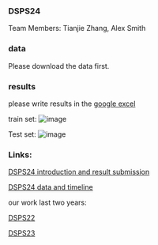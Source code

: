 ### DSPS24

Team Members: Tianjie Zhang, Alex Smith


### data

Please download the data first.

### results

please write results in the [google excel](https://docs.google.com/spreadsheets/d/1Ij8w8vqAo-dUPt97YgrExTam9bNOdL69jmSlJbwLJoI/edit#gid=0)

train set: ![image](https://github.com/tjboise/DSPS24/assets/95270677/3b58ce95-910d-42cc-bd54-3d417c066e67) 

Test set:
![image](https://github.com/tjboise/DSPS24/assets/95270677/cbbb506c-9f72-4f96-bb70-053e94ae3490)





### Links:

[DSPS24 introduction and result submission](https://dsps-1e998.web.app/)

[DSPS24 data and timeline](https://github.com/UM-Titan/DSPS24)

our work last two years: 

[DSPS22](https://github.com/tjboise/DSPS22)

[DSPS23](https://github.com/tjboise/DSPS23)


